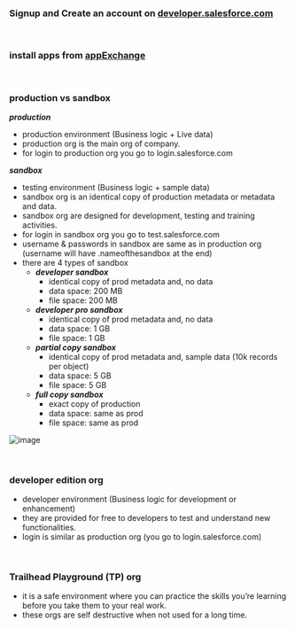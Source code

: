 ### Signup and Create an account on [developer.salesforce.com](https://www.developer.salesforce.com)


<br/>


### install apps from [appExchange](https://appexchange.salesforce.com/)


<br/>


### production vs sandbox

***production***
  - production environment (Business logic + Live data)
  - production org is the main org of company.
  - for login to production org you go to login.salesforce.com
  
***sandbox***
  - testing environment (Business logic + sample data)
  - sandbox org is an identical copy of production metadata or metadata and data.
  - sandbox org are designed for development, testing and training activities.
  - for login in sandbox org you go to test.salesforce.com
  - username & passwords in sandbox are same as in production org (username will have .nameofthesandbox at the end)
  - there are 4 types of sandbox
    - ***developer sandbox***
      - identical copy of prod metadata and, no data
      - data space: 200 MB
      - file space: 200 MB
    - ***developer pro sandbox***
      - identical copy of prod metadata and, no data
      - data space: 1 GB
      - file space: 1 GB
    - ***partial copy sandbox***
      - identical copy of prod metadata and, sample data (10k records per object)
      - data space: 5 GB
      - file space: 5 GB
    - ***full copy sandbox***
      - exact copy of production
      - data space: same as prod
      - file space: same as prod

![image](https://user-images.githubusercontent.com/63545175/188425382-ba91e673-3531-4f71-b748-cea87f5a42c7.png)



<br/>

### developer edition org
  - developer environment (Business logic for development or enhancement)
  - they are provided for free to developers to test and understand new functionalities.
  - login is similar as production org (you go to login.salesforce.com)

<br/>

### Trailhead Playground (TP) org
  - it is a safe environment where you can practice the skills you’re learning before you take them to your real work.
  - these orgs are self destructive when not used for a long time.






